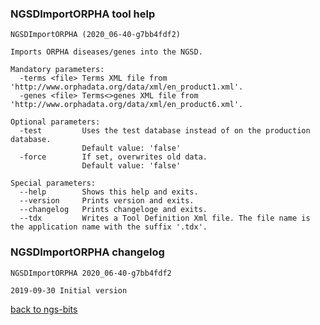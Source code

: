 ### NGSDImportORPHA tool help
	NGSDImportORPHA (2020_06-40-g7bb4fdf2)
	
	Imports ORPHA diseases/genes into the NGSD.
	
	Mandatory parameters:
	  -terms <file> Terms XML file from 'http://www.orphadata.org/data/xml/en_product1.xml'.
	  -genes <file> Terms<>genes XML file from 'http://www.orphadata.org/data/xml/en_product6.xml'.
	
	Optional parameters:
	  -test         Uses the test database instead of on the production database.
	                Default value: 'false'
	  -force        If set, overwrites old data.
	                Default value: 'false'
	
	Special parameters:
	  --help        Shows this help and exits.
	  --version     Prints version and exits.
	  --changelog   Prints changeloge and exits.
	  --tdx         Writes a Tool Definition Xml file. The file name is the application name with the suffix '.tdx'.
	
### NGSDImportORPHA changelog
	NGSDImportORPHA 2020_06-40-g7bb4fdf2
	
	2019-09-30 Initial version
[back to ngs-bits](https://github.com/imgag/ngs-bits)